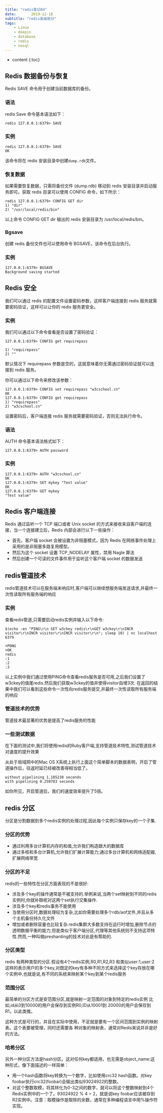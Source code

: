 ```yaml
---
title: "redis笔记04"
date:       2019-12-18
subtitle: "redis高级部分"
tags:
	- Linux
	- deepin
	- database
	- redis
	- nosql
---
```

  
  
  



* content
{:toc}


## Redis 数据备份与恢复
Redis SAVE 命令用于创建当前数据库的备份。

### 语法
redis Save 命令基本语法如下：

```
redis 127.0.0.1:6379> SAVE 
```

### 实例

```
redis 127.0.0.1:6379> SAVE 
OK
```

该命令将在 redis 安装目录中创建`dump.rdb`文件。

### 恢复数据
如果需要恢复数据，只需将备份文件 (dump.rdb) 移动到 redis 安装目录并启动服务即可。获取 redis 目录可以使用 CONFIG 命令，如下所示：
```
redis 127.0.0.1:6379> CONFIG GET dir
1) "dir"
2) "/usr/local/redis/bin"
```

以上命令 CONFIG GET dir 输出的 redis 安装目录为 /usr/local/redis/bin。

### Bgsave
创建 redis 备份文件也可以使用命令 BGSAVE，该命令在后台执行。

### 实例

```
127.0.0.1:6379> BGSAVE
Background saving started
```

## Redis 安全
我们可以通过 redis 的配置文件设置密码参数，这样客户端连接到 redis 服务就需要密码验证，这样可以让你的 redis 服务更安全。

### 实例
我们可以通过以下命令查看是否设置了密码验证：

```
127.0.0.1:6379> CONFIG get requirepass

1) "requirepass"
2) ""
```
默认情况下 requirepass 参数是空的，这就意味着你无需通过密码验证就可以连接到 redis 服务。

你可以通过以下命令来修改该参数：

```
127.0.0.1:6379> CONFIG set requirepass "w3cschool.cn"
OK
127.0.0.1:6379> CONFIG get requirepass
1) "requirepass"
2) "w3cschool.cn"
```

设置密码后，客户端连接 redis 服务就需要密码验证，否则无法执行命令。

### 语法
AUTH 命令基本语法格式如下：

```
127.0.0.1:6379> AUTH password
```

### 实例

```
127.0.0.1:6379> AUTH "w3cschool.cn"
OK
127.0.0.1:6379> SET mykey "Test value"
OK
127.0.0.1:6379> GET mykey
"Test value"
```


## Redis 客户端连接
Redis 通过监听一个 TCP 端口或者 Unix socket 的方式来接收来自客户端的连接，当一个连接建立后，Redis 内部会进行以下一些操作：

- 首先，客户端 socket 会被设置为非阻塞模式，因为 Redis 在网络事件处理上采用的是非阻塞多路复用模型。
- 然后为这个 socket 设置 TCP_NODELAY 属性，禁用 Nagle 算法
- 然后创建一个可读的文件事件用于监听这个客户端 socket 的数据发送

## redis管道技术
redis管道技术可以在服务端未响应时,客户端可以继续想服务端发送请求,并最终一次性读取所有服务端的响应

### 实例
查看redis管道,只需要启动redis实例并输入以下命令:

```
$(echo -en "PING\r\n SET w3ckey redis\r\nGET w3ckey\r\nINCR visitor\r\nINCR visitor\r\nINCR visitor\r\n"; sleep 10) | nc localhost 6379

+PONG
+OK
redis
:1
:2
:3
```
以上实例中我们通过使用PING命令查看redis服务是否可用,之后我们设置了w3ckey的值尾redis.然后我们获取w3ckey的值并使得visitor自增3次.
在返回的结果中我们可以看到这些命令一次性向redis服务提交,并最终一次性读取所有服务端的响应

### 管道技术的优势
管道技术最显著的优势是提高了redis服务的性能
### 一些测试数据
在下面的测试中,我们将使用redis的Ruby客户端,支持管道技术特性,测试管道技术对速度的提升效果

从处于局域网中的Mac OS X系统上执行上面这个简单脚本的数据表明，开启了管道操作后，往返时延已经被改善得相当低了。

```
without pipelining 1.185238 seconds 
with pipelining 0.250783 seconds
```

如你所见，开启管道后，我们的速度效率提升了5倍。

## redis 分区
分区是分割数据到多个redis实例的处理过程,因此每个实例只保存key的一个子集.

### 分区的优势
- 通过利用多台计算机内存的和值,允许我们构造跟大的数据库
- 通过多核和多台计算机,允许我们扩展计算能力;通过多台计算机和网络适配器,扩展网络带宽

### 分区的不足
redis的一些特性在分区方面表现的不是很好:
- 涉及多个key的操作通常是不被支持的.举例来说,当两个set映射到不同的redis实例时,你就补鞥呢对这两个set执行交集操作.
- 涉及多个key和redis事务不能使用
- 当使用分区时,数据处理较为复杂,比如你需要处理多个rdb/aof文件,并且从多个主机备份持久化文件
- 增加或者删除容量也比较复杂.redis集群大多数支持在运行时增加,删除节点的透明数据平衡的能力,但是类似于客户端分区,代理等其他系统则不支持这项特性.然而,一种叫做presharding的技术对此是有帮助的.

### 分区类型
redis 有两种类型的分区.假设有4个redis实例,R0,R1,R2,R3 和类似user:1,user:2这样的表示用户的多个key,对既定的key有多种不同方式来选择这个key存放在哪个实例中,也就是说,有不同的系统来映射某个key到某个redis服务

### 范围分区
最简单的分区方式是安范围分区,就是映射一定范围的对象到特定的redis实例
比如,id从0到10000的用户会保存到实例R0,ID从10001到 20000的用户会保存到R1，以此类推。

这种方式是可行的，并且在实际中使用，不足就是要有一个区间范围到实例的映射表。这个表要被管理，同时还需要各 种对象的映射表，通常对Redis来说并非是好的方法。

### 哈希分区
另外一种分区方法是hash分区。这对任何key都适用，也无需是object_name:这种形式，像下面描述的一样简单：

- 用一个hash函数将key转换为一个数字，比如使用crc32 hash函数。对key foobar执行crc32(foobar)会输出类似93024922的整数。
- 对这个整数取模，将其转化为0-3之间的数字，就可以将这个整数映射到4个Redis实例中的一个了。93024922 % 4 = 2，就是说key foobar应该被存到R2实例中。注意：取模操作是取除的余数，通常在多种编程语言中用%操作符实现。













































